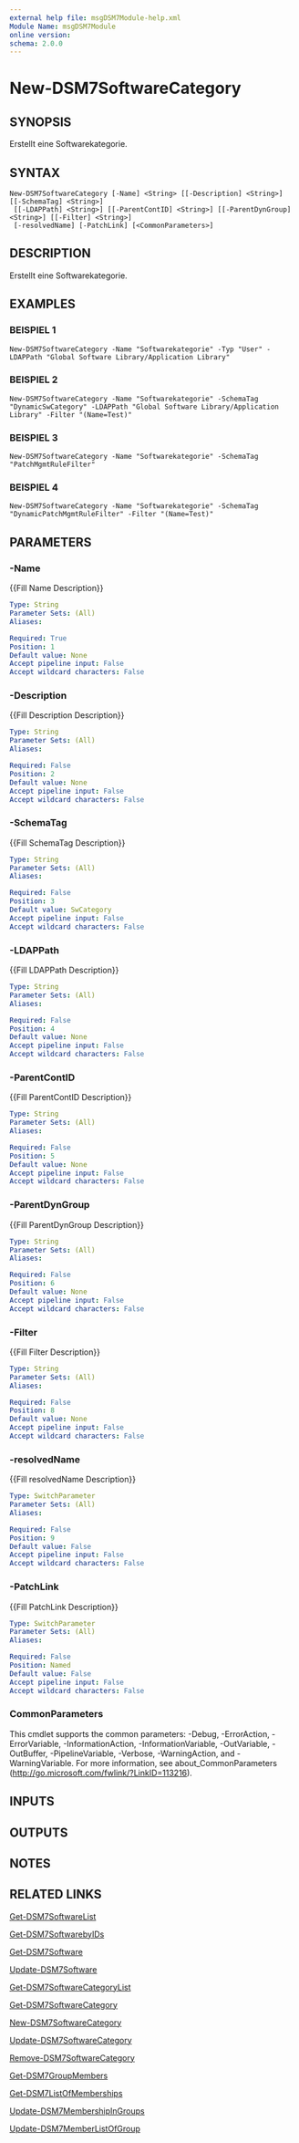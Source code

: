```yaml
---
external help file: msgDSM7Module-help.xml
Module Name: msgDSM7Module
online version:
schema: 2.0.0
---
```


# New-DSM7SoftwareCategory

## SYNOPSIS
Erstellt eine Softwarekategorie.

## SYNTAX

```
New-DSM7SoftwareCategory [-Name] <String> [[-Description] <String>] [[-SchemaTag] <String>]
 [[-LDAPPath] <String>] [[-ParentContID] <String>] [[-ParentDynGroup] <String>] [[-Filter] <String>]
 [-resolvedName] [-PatchLink] [<CommonParameters>]
```

## DESCRIPTION
Erstellt eine Softwarekategorie.

## EXAMPLES

### BEISPIEL 1
```
New-DSM7SoftwareCategory -Name "Softwarekategorie" -Typ "User" -LDAPPath "Global Software Library/Application Library"
```

### BEISPIEL 2
```
New-DSM7SoftwareCategory -Name "Softwarekategorie" -SchemaTag "DynamicSwCategory" -LDAPPath "Global Software Library/Application Library" -Filter "(Name=Test)"
```

### BEISPIEL 3
```
New-DSM7SoftwareCategory -Name "Softwarekategorie" -SchemaTag "PatchMgmtRuleFilter"
```

### BEISPIEL 4
```
New-DSM7SoftwareCategory -Name "Softwarekategorie" -SchemaTag "DynamicPatchMgmtRuleFilter" -Filter "(Name=Test)"
```

## PARAMETERS

### -Name
{{Fill Name Description}}

```yaml
Type: String
Parameter Sets: (All)
Aliases:

Required: True
Position: 1
Default value: None
Accept pipeline input: False
Accept wildcard characters: False
```

### -Description
{{Fill Description Description}}

```yaml
Type: String
Parameter Sets: (All)
Aliases:

Required: False
Position: 2
Default value: None
Accept pipeline input: False
Accept wildcard characters: False
```

### -SchemaTag
{{Fill SchemaTag Description}}

```yaml
Type: String
Parameter Sets: (All)
Aliases:

Required: False
Position: 3
Default value: SwCategory
Accept pipeline input: False
Accept wildcard characters: False
```

### -LDAPPath
{{Fill LDAPPath Description}}

```yaml
Type: String
Parameter Sets: (All)
Aliases:

Required: False
Position: 4
Default value: None
Accept pipeline input: False
Accept wildcard characters: False
```

### -ParentContID
{{Fill ParentContID Description}}

```yaml
Type: String
Parameter Sets: (All)
Aliases:

Required: False
Position: 5
Default value: None
Accept pipeline input: False
Accept wildcard characters: False
```

### -ParentDynGroup
{{Fill ParentDynGroup Description}}

```yaml
Type: String
Parameter Sets: (All)
Aliases:

Required: False
Position: 6
Default value: None
Accept pipeline input: False
Accept wildcard characters: False
```

### -Filter
{{Fill Filter Description}}

```yaml
Type: String
Parameter Sets: (All)
Aliases:

Required: False
Position: 8
Default value: None
Accept pipeline input: False
Accept wildcard characters: False
```

### -resolvedName
{{Fill resolvedName Description}}

```yaml
Type: SwitchParameter
Parameter Sets: (All)
Aliases:

Required: False
Position: 9
Default value: False
Accept pipeline input: False
Accept wildcard characters: False
```

### -PatchLink
{{Fill PatchLink Description}}

```yaml
Type: SwitchParameter
Parameter Sets: (All)
Aliases:

Required: False
Position: Named
Default value: False
Accept pipeline input: False
Accept wildcard characters: False
```

### CommonParameters
This cmdlet supports the common parameters: -Debug, -ErrorAction, -ErrorVariable, -InformationAction, -InformationVariable, -OutVariable, -OutBuffer, -PipelineVariable, -Verbose, -WarningAction, and -WarningVariable.
For more information, see about_CommonParameters (http://go.microsoft.com/fwlink/?LinkID=113216).

## INPUTS

## OUTPUTS

## NOTES

## RELATED LINKS

[Get-DSM7SoftwareList]()

[Get-DSM7SoftwarebyIDs]()

[Get-DSM7Software]()

[Update-DSM7Software]()

[Get-DSM7SoftwareCategoryList]()

[Get-DSM7SoftwareCategory]()

[New-DSM7SoftwareCategory]()

[Update-DSM7SoftwareCategory]()

[Remove-DSM7SoftwareCategory]()

[Get-DSM7GroupMembers]()

[Get-DSM7ListOfMemberships]()

[Update-DSM7MembershipInGroups]()

[Update-DSM7MemberListOfGroup]()


